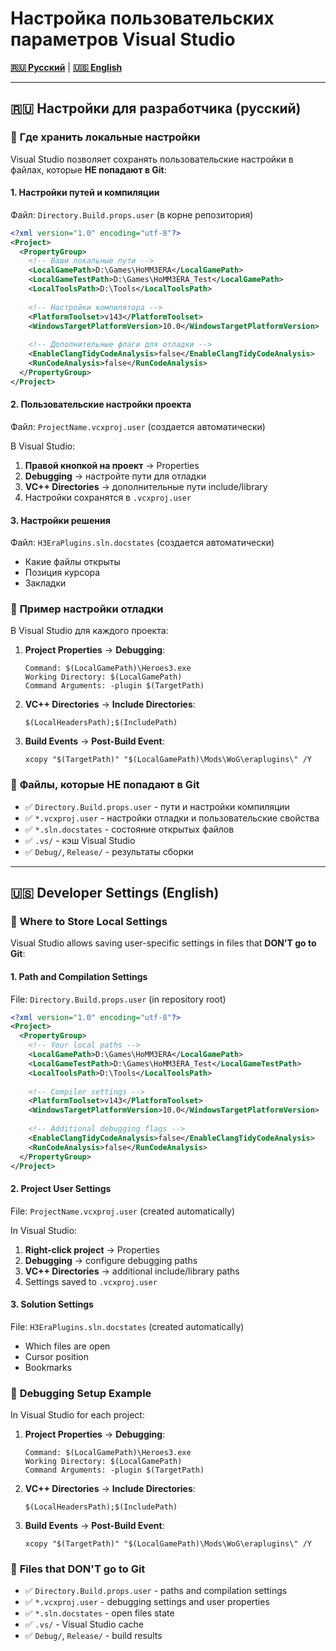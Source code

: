 # Настройка пользовательских параметров Visual Studio

**[🇷🇺 Русский](#user-settings-ru)** | **[🇺🇸 English](#user-settings-en)**

---

## <a id="user-settings-ru"></a>🇷🇺 Настройки для разработчика (русский)

### 🎯 **Где хранить локальные настройки**

Visual Studio позволяет сохранять пользовательские настройки в файлах, которые **НЕ попадают в Git**:

#### **1. Настройки путей и компиляции**
Файл: `Directory.Build.props.user` (в корне репозитория)

```xml
<?xml version="1.0" encoding="utf-8"?>
<Project>
  <PropertyGroup>
    <!-- Ваши локальные пути -->
    <LocalGamePath>D:\Games\HoMM3ERA</LocalGamePath>
    <LocalGameTestPath>D:\Games\HoMM3ERA_Test</LocalGamePath>
    <LocalToolsPath>D:\Tools</LocalToolsPath>
    
    <!-- Настройки компилятора -->
    <PlatformToolset>v143</PlatformToolset>
    <WindowsTargetPlatformVersion>10.0</WindowsTargetPlatformVersion>
    
    <!-- Дополнительные флаги для отладки -->
    <EnableClangTidyCodeAnalysis>false</EnableClangTidyCodeAnalysis>
    <RunCodeAnalysis>false</RunCodeAnalysis>
  </PropertyGroup>
</Project>
```

#### **2. Пользовательские настройки проекта**
Файл: `ProjectName.vcxproj.user` (создается автоматически)

В Visual Studio:
1. **Правой кнопкой на проект** → Properties
2. **Debugging** → настройте пути для отладки
3. **VC++ Directories** → дополнительные пути include/library
4. Настройки сохранятся в `.vcxproj.user`

#### **3. Настройки решения**
Файл: `H3EraPlugins.sln.docstates` (создается автоматически)
- Какие файлы открыты
- Позиция курсора
- Закладки

### 🔧 **Пример настройки отладки**

В Visual Studio для каждого проекта:

1. **Project Properties** → **Debugging**:
   ```
   Command: $(LocalGamePath)\Heroes3.exe
   Working Directory: $(LocalGamePath)
   Command Arguments: -plugin $(TargetPath)
   ```

2. **VC++ Directories** → **Include Directories**:
   ```
   $(LocalHeadersPath);$(IncludePath)
   ```

3. **Build Events** → **Post-Build Event**:
   ```
   xcopy "$(TargetPath)" "$(LocalGamePath)\Mods\WoG\eraplugins\" /Y
   ```

### 📁 **Файлы, которые НЕ попадают в Git**
- ✅ `Directory.Build.props.user` - пути и настройки компиляции
- ✅ `*.vcxproj.user` - настройки отладки и пользовательские свойства
- ✅ `*.sln.docstates` - состояние открытых файлов
- ✅ `.vs/` - кэш Visual Studio
- ✅ `Debug/`, `Release/` - результаты сборки

---

## <a id="user-settings-en"></a>🇺🇸 Developer Settings (English)

### 🎯 **Where to Store Local Settings**

Visual Studio allows saving user-specific settings in files that **DON'T go to Git**:

#### **1. Path and Compilation Settings**
File: `Directory.Build.props.user` (in repository root)

```xml
<?xml version="1.0" encoding="utf-8"?>
<Project>
  <PropertyGroup>
    <!-- Your local paths -->
    <LocalGamePath>D:\Games\HoMM3ERA</LocalGamePath>
    <LocalGameTestPath>D:\Games\HoMM3ERA_Test</LocalGameTestPath>
    <LocalToolsPath>D:\Tools</LocalToolsPath>
    
    <!-- Compiler settings -->
    <PlatformToolset>v143</PlatformToolset>
    <WindowsTargetPlatformVersion>10.0</WindowsTargetPlatformVersion>
    
    <!-- Additional debugging flags -->
    <EnableClangTidyCodeAnalysis>false</EnableClangTidyCodeAnalysis>
    <RunCodeAnalysis>false</RunCodeAnalysis>
  </PropertyGroup>
</Project>
```

#### **2. Project User Settings**
File: `ProjectName.vcxproj.user` (created automatically)

In Visual Studio:
1. **Right-click project** → Properties
2. **Debugging** → configure debugging paths
3. **VC++ Directories** → additional include/library paths
4. Settings saved to `.vcxproj.user`

#### **3. Solution Settings**
File: `H3EraPlugins.sln.docstates` (created automatically)
- Which files are open
- Cursor position
- Bookmarks

### 🔧 **Debugging Setup Example**

In Visual Studio for each project:

1. **Project Properties** → **Debugging**:
   ```
   Command: $(LocalGamePath)\Heroes3.exe
   Working Directory: $(LocalGamePath)
   Command Arguments: -plugin $(TargetPath)
   ```

2. **VC++ Directories** → **Include Directories**:
   ```
   $(LocalHeadersPath);$(IncludePath)
   ```

3. **Build Events** → **Post-Build Event**:
   ```
   xcopy "$(TargetPath)" "$(LocalGamePath)\Mods\WoG\eraplugins\" /Y
   ```

### 📁 **Files that DON'T go to Git**
- ✅ `Directory.Build.props.user` - paths and compilation settings
- ✅ `*.vcxproj.user` - debugging settings and user properties
- ✅ `*.sln.docstates` - open files state
- ✅ `.vs/` - Visual Studio cache
- ✅ `Debug/`, `Release/` - build results
